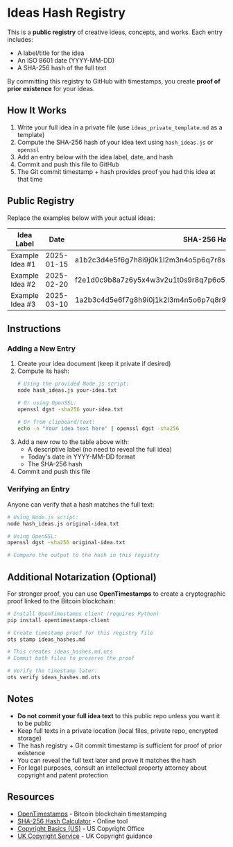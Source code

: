 # Ideas Hash Registry

This is a **public registry** of creative ideas, concepts, and works. Each entry includes:
- A label/title for the idea
- An ISO 8601 date (YYYY-MM-DD)
- A SHA-256 hash of the full text

By committing this registry to GitHub with timestamps, you create **proof of prior existence** for your ideas.

## How It Works

1. Write your full idea in a private file (use `ideas_private_template.md` as a template)
2. Compute the SHA-256 hash of your idea text using `hash_ideas.js` or `openssl`
3. Add an entry below with the idea label, date, and hash
4. Commit and push this file to GitHub
5. The Git commit timestamp + hash provides proof you had this idea at that time

## Public Registry

Replace the examples below with your actual ideas:

| Idea Label | Date | SHA-256 Hash |
|------------|------|--------------|
| Example Idea #1 | 2025-01-15 | a1b2c3d4e5f6g7h8i9j0k1l2m3n4o5p6q7r8s9t0u1v2w3x4y5z6a7b8c9d0e1f2 |
| Example Idea #2 | 2025-02-20 | f2e1d0c9b8a7z6y5x4w3v2u1t0s9r8q7p6o5n4m3l2k1j0i9h8g7f6e5d4c3b2a1 |
| Example Idea #3 | 2025-03-10 | 1a2b3c4d5e6f7g8h9i0j1k2l3m4n5o6p7q8r9s0t1u2v3w4x5y6z7a8b9c0d1e2f3 |

## Instructions

### Adding a New Entry

1. Create your idea document (keep it private if desired)
2. Compute its hash:
   ```bash
   # Using the provided Node.js script:
   node hash_ideas.js your-idea.txt
   
   # Or using OpenSSL:
   openssl dgst -sha256 your-idea.txt
   
   # Or from clipboard/text:
   echo -n "Your idea text here" | openssl dgst -sha256
   ```
3. Add a new row to the table above with:
   - A descriptive label (no need to reveal the full idea)
   - Today's date in YYYY-MM-DD format
   - The SHA-256 hash
4. Commit and push this file

### Verifying an Entry

Anyone can verify that a hash matches the full text:

```bash
# Using Node.js script:
node hash_ideas.js original-idea.txt

# Using OpenSSL:
openssl dgst -sha256 original-idea.txt

# Compare the output to the hash in this registry
```

## Additional Notarization (Optional)

For stronger proof, you can use **OpenTimestamps** to create a cryptographic proof linked to the Bitcoin blockchain:

```bash
# Install OpenTimestamps client (requires Python)
pip install opentimestamps-client

# Create timestamp proof for this registry file
ots stamp ideas_hashes.md

# This creates ideas_hashes.md.ots
# Commit both files to preserve the proof

# Verify the timestamp later:
ots verify ideas_hashes.md.ots
```

## Notes

- **Do not commit your full idea text** to this public repo unless you want it to be public
- Keep full texts in a private location (local files, private repo, encrypted storage)
- The hash registry + Git commit timestamp is sufficient for proof of prior existence
- You can reveal the full text later and prove it matches the hash
- For legal purposes, consult an intellectual property attorney about copyright and patent protection

## Resources

- [OpenTimestamps](https://opentimestamps.org/) - Bitcoin blockchain timestamping
- [SHA-256 Hash Calculator](https://emn178.github.io/online-tools/sha256.html) - Online tool
- [Copyright Basics (US)](https://www.copyright.gov/circs/circ01.pdf) - US Copyright Office
- [UK Copyright Service](https://www.copyrightservice.co.uk/) - UK Copyright guidance
